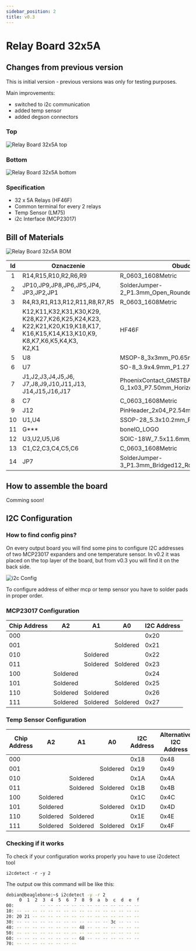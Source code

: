 ```yaml
---
sidebar_position: 2
title: v0.3
---
```


# Relay Board 32x5A

## Changes from previous version

This is initial version - previous versions was only for testing purposes.

Main improvements:

- switched to i2c communication
- added temp sensor
- added degson connectors

### Top

![Relay Board 32x5A top](/img/32x5a_v0.3_top_small.jpg)

### Bottom

![Relay Board 32x5A bottom](/img/32x5a_v0.3_bottom_small.jpg)

### Specification

- 32 x 5A Relays (HF46F)
- Common terminal for every 2 relays
- Temp Sensor (LM75)
- i2c Interface (MCP23017)

## Bill of Materials

![Relay Board 32x5A BOM](/img/32x5a_v0.3_bom_small.jpg)

| Id  | Oznaczenie                                                                                                                                      | Obudowa                                               | Ilość | Oznaczenie           |
| :-: | ----------------------------------------------------------------------------------------------------------------------------------------------- | ----------------------------------------------------- | ----- | -------------------- |
|  1  | R14,R15,R10,R2,R6,R9                                                                                                                            | R_0603_1608Metric                                     | 6     | 4.7k                 |
|  2  | JP10,JP9,JP8,JP6,JP5,JP4,<br/>JP3,JP2,JP1                                                                                                       | SolderJumper-2_P1.3mm_Open_RoundedPad1.0x1.5mm        | 9     | NO_Small             |
|  3  | R4,R3,R1,R13,R12,R11,R8,R7,R5                                                                                                                   | R_0603_1608Metric                                     | 9     | 10k                  |
|  4  | K12,K11,K32,K31,K30,K29,<br/>K28,K27,K26,K25,K24,K23,<br/>K22,K21,K20,K19,K18,K17,<br/>K16,K15,K14,K13,K10,K9,<br/>K8,K7,K6,K5,K4,K3,<br/>K2,K1 | HF46F                                                 | 32    | HF46F                |
|  5  | U8                                                                                                                                              | MSOP-8_3x3mm_P0.65mm                                  | 1     | MCP9808_MSOP         |
|  6  | U7                                                                                                                                              | SO-8_3.9x4.9mm_P1.27mm                                | 1     | MCP9808_SO8          |
|  7  | J1,J2,J3,J4,J5,J6,<br/>J7,J8,J9,J10,J11,J13,<br/>J14,J15,J16,J17                                                                                | PhoenixContact_GMSTBA_2,5_3-G_1x03_P7.50mm_Horizontal | 16    | Screw_Terminal_01x03 |
|  8  | C7                                                                                                                                              | C_0603_1608Metric                                     | 1     | 100n                 |
|  9  | J12                                                                                                                                             | PinHeader_2x04_P2.54mm_Vertical                       | 1     | Conn_02x04_Odd_Even  |
| 10  | U1,U4                                                                                                                                           | SSOP-28_5.3x10.2mm_P0.65mm                            | 2     | MCP23017_SS          |
| 11  | G\*\*\*                                                                                                                                         | boneIO_LOGO                                           | 1     | LOGO                 |
| 12  | U3,U2,U5,U6                                                                                                                                     | SOIC-18W_7.5x11.6mm_P1.27mm                           | 4     | ULN2803A             |
| 13  | C1,C2,C3,C4,C5,C6                                                                                                                               | C_0603_1608Metric                                     | 6     | 100nF                |
| 14  | JP7                                                                                                                                             | SolderJumper-3_P1.3mm_Bridged12_RoundedPad1.0x1.5mm   | 1     | SolderJumper_3_Open  |

## How to assemble the board

Comming soon!

## I2C Configuration

### How to find config pins?

On every output board you will find some pins to configure I2C addresses of two MCP23017 expanders and one temperature sensor. In v0.2 it was placed on the top layer of the board, but from v0.3 you will find it on the back side.

![i2c Config](/img/i2c-config.jpg)

To configure address of either mcp or temp sensor you have to solder pads in proper order.

### MCP23017 Configuration

| Chip Address | A2       | A1       | A0       | I2C Address |
| ------------ | -------- | -------- | -------- | ----------- |
| 000          |          |          |          | 0x20        |
| 001          |          |          | Soldered | 0x21        |
| 010          |          | Soldered |          | 0x22        |
| 011          |          | Soldered | Soldered | 0x23        |
| 100          | Soldered |          |          | 0x24        |
| 101          | Soldered |          | Soldered | 0x25        |
| 110          | Soldered | Soldered |          | 0x26        |
| 111          | Soldered | Soldered | Soldered | 0x27        |

### Temp Sensor Configuration

| Chip Address | A2       | A1       | A0       | I2C Address | Alternative I2C Address |
| ------------ | -------- | -------- | -------- | ----------- | ----------------------- |
| 000          |          |          |          | 0x18        | 0x48                    |
| 001          |          |          | Soldered | 0x19        | 0x49                    |
| 010          |          | Soldered |          | 0x1A        | 0x4A                    |
| 011          |          | Soldered | Soldered | 0x1B        | 0x4B                    |
| 100          | Soldered |          |          | 0x1C        | 0x4C                    |
| 101          | Soldered |          | Soldered | 0x1D        | 0x4D                    |
| 110          | Soldered | Soldered |          | 0x1E        | 0x4E                    |
| 111          | Soldered | Soldered | Soldered | 0x1F        | 0x4F                    |

### Checking if it works

To check if your configuration works properly you have to use i2cdetect tool

```console
i2cdetect -r -y 2
```

The output ow this command will be like this:

```bash
debian@beaglebone:~$ i2cdetect -y -r 2
     0  1  2  3  4  5  6  7  8  9  a  b  c  d  e  f
00:          -- -- -- -- -- -- -- -- -- -- -- -- --
10: -- -- -- -- -- -- -- -- -- -- -- -- -- -- -- --
20: 20 21 -- -- -- -- -- -- -- -- -- -- -- -- -- --
30: -- -- -- -- -- -- -- -- -- -- -- -- 3c -- -- --
40: -- -- -- -- -- -- -- -- 48 -- -- -- -- -- -- --
50: -- -- -- -- -- -- -- -- -- -- -- -- -- -- -- --
60: -- -- -- -- -- -- -- -- 68 -- -- -- -- -- -- --
70: -- -- -- -- -- -- -- --
```
